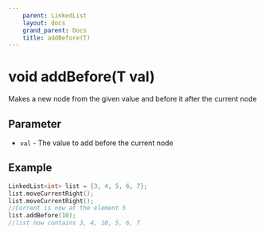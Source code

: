```yaml
---
    parent: LinkedList
    layout: docs
    grand_parent: Docs
    title: addBefore(T)
---
```

# void addBefore(T val)
Makes a new node from the given value and before it after the current node
## Parameter
- `val` - The value to add before the current node

## Example
```cpp
LinkedList<int> list = {3, 4, 5, 6, 7};
list.moveCurrentRight();
list.moveCurrentRight();
//Current is now at the element 5
list.addBefore(10);
//list now contains 3, 4, 10, 5, 6, 7
```
